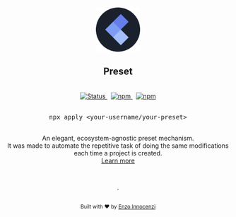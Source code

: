 <p align="center">
  <br />
  <a href="https://preset.dev">
    <img width="100" src="./.github/assets/logo.svg" alt="Logo of the Preset tool">
  </a>
  <br />
</p>

<h2 align="center">Preset</h2>

<p align="center">
  <br />
  <a href="https://github.com/preset/cli/actions?query=workflow%3Atests">
    <img alt="Status" src="https://github.com/preset/cli/workflows/tests/badge.svg">
  </a>
  <span>&nbsp;</span>
  <a href="https://www.npmjs.com/package/apply">
    <img alt="npm" src="https://img.shields.io/npm/v/apply">
  </a>
  <span>&nbsp;</span>
  <a href="https://preset.dev">
    <img alt="npm" src="https://img.shields.io/static/v1?label=documentation&message=read&color=0475b6">
  </a>
  <br />
  <br />
<pre><div align="center">npx apply &lt;your-username/your-preset&gt;</div></pre>
</p>

<br />

<div align="center">
  An elegant, ecosystem-agnostic preset mechanism.
  <br />
  It was made to automate the repetitive task of doing the same modifications each time a project is created. 
  <br />
  <a href="https://preset.dev">Learn more</a>
</div>

<p align="center">
  <br />
  <br />
  ·
  <br />
  <br />
  <sub>Built with ❤︎ by <a href="https://github.com/enzoinnocenzi">Enzo Innocenzi</a>
</p>
